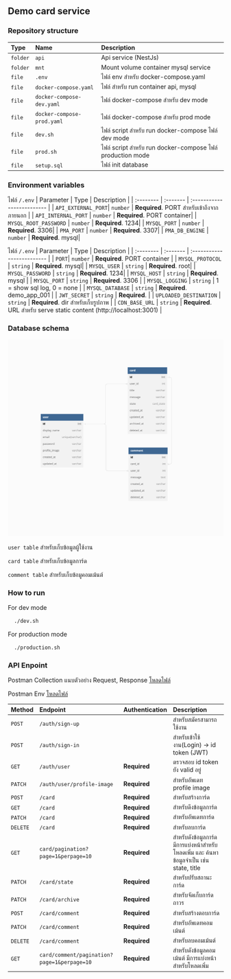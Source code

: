 ## Demo card service

### Repository structure

| Type     | Name                       | Description                                                |
| :------- | :------------------------- | :--------------------------------------------------------- |
| `folder` | `api`                      | Api service (NestJs)                                       |
| `folder` | `mnt`                      | Mount volume container mysql service                       |
| `file`   | `.env`                     | ไฟล์ env สำหรับ docker-compose.yaml                        |
| `file`   | `docker-compose.yaml`      | ไฟล์ สำหรับ run container api, mysql                       |
| `file`   | `docker-compose-dev.yaml`  | ไฟล์ docker-compose สำหรับ dev mode                        |
| `file`   | `docker-compose-prod.yaml` | ไฟล์ docker-compose สำหรับ prod mode                       |
| `file`   | `dev.sh`                   | ไฟล์ script สำหรับ run docker-compose ไฟล์ dev mode        |
| `file`   | `prod.sh`                  | ไฟล์ script สำหรับ run docker-compose ไฟล์ production mode |
| `file`   | `setup.sql`                  | ไฟล์ init database |

### Environment variables

ไฟล์ `/.env`
| Parameter | Type | Description |
| :-------- | :------- | :------------------------- |
| `API_EXTERNAL_PORT`| `number` | **Required**. PORT สำหรับเข้าถึงจากภายนอก |
| `API_INTERNAL_PORT` | `number` | **Required**. PORT container|
| `MYSQL_ROOT_PASSWORD` | `number` | **Required**. 1234|
| `MYSQL_PORT` | `number` | **Required**. 3306|
| `PMA_PORT` | `number` | **Required**. 3307|
| `PMA_DB_ENGINE` | `number` | **Required**. mysql|

ไฟล์ `/.env`
| Parameter | Type | Description |
| :-------- | :------- | :------------------------- |
| `PORT`| `number` | **Required**. PORT container |
| `MYSQL_PROTOCOL` | `string` | **Required**. mysql|
| `MYSQL_USER` | `string` | **Required**. root|
| `MYSQL_PASSWORD` | `string` | **Required**. 1234|
| `MYSQL_HOST` | `string` | **Required**. mysql |
| `MYSQL_PORT` | `string` | **Required**. 3306 |
| `MYSQL_LOGGING` | `string` | 1 = show sql log, 0 = none |
| `MYSQL_DATABASE` | `string` | **Required**. demo_app_001 |
| `JWT_SECRET` | `string` | **Required**. |
| `UPLOADED_DESTINATION` | `string` | **Required**. dir สำหรับเก็บรูปภาพ |
| `CDN_BASE_URL` | `string` | **Required**. URL สำหรับ serve static content (http://localhost:3001) |

### Database schema

![Database schema](doc/database-schema.png)

`user table` สำหรับเก็บข้อมูลผู้ใช้งาน

`card table` สำหรับเก็บข้อมูลการ์ด

`comment table` สำหรับเก็บข้อมูคอมเม้นต์

### How to run

For dev mode

```bash
  ./dev.sh
```

For production mode

```bash
  ./production.sh
```

### API Enpoint

Postman Collection แนบตัวอย่าง Request, Response [โหลดไฟล์](doc/demo_app_001.postman_collection.json)

Postman Env [โหลดไฟล์](doc/demo.postman_environment.json)

| Method   | Endpoint                                    | Authentication | Description                                                                               |
| :------- | :------------------------------------------ | :------------- | :---------------------------------------------------------------------------------------- |
| `POST`   | `/auth/sign-up`                             |                | สำหรับสมัครสามารถใช้งาน                                                                   |
| `POST`   | `/auth/sign-in`                             |                | สำหรับเข้าใช้งาน(Login) -> id token (JWT)                                                 |
| `GET`    | `/auth/user`                                | **Required**   | ตรวจสอบ id token ยัง valid อยู่                                                           |
| `PATCH`  | `/auth/user/profile-image`                  | **Required**   | สำหรับอัพเดท profile image                                                                |
| `POST`   | `/card`                                     | **Required**   | สำหรับสร้างการ์ด                                                                          |
| `GET`    | `/card`                                     | **Required**   | สำหรับดึงข้อมูลการ์ด                                                                      |
| `PATCH`  | `/card`                                     | **Required**   | สำหรับอัพเดทการ์ด                                                                         |
| `DELETE` | `/card`                                     | **Required**   | สำหรับลบการ์ด                                                                             |
| `GET`    | `card/pagination?page=1&perpage=10`         | **Required**   | สำหรับดังข้อมูลการ์ด มีการแบ่งหน้าสำหรับโหลดเพิ่ม และ ค้นหาข้อมูลจำเป็น เช่น state, title |
| `PATCH`  | `/card/state`                               | **Required**   | สำหรับปรับสถานะการ์ด                                                                      |
| `PATCH`  | `/card/archive`                             | **Required**   | สำหรับจัดเก็บการ์ดถาวร                                                                    |
| `POST`   | `/card/comment`                             | **Required**   | สำหรับสร้างตอบการ์ด                                                                       |
| `PATCH`  | `/card/comment`                             | **Required**   | สำหรับอัพเดทคอมเม้นต์                                                                     |
| `DELETE` | `/card/comment`                             | **Required**   | สำหรับลบคอมเม้นต์                                                                         |
| `GET`    | `card/comment/pagination?page=1&perpage=10` | **Required**   | สำหรับดังข้อมูลคอมเม้นต์ มีการแบ่งหน้าสำหรับโหลดเพิ่ม                                     |
